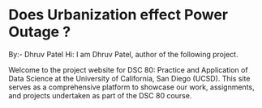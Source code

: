 # Does Urbanization effect Power Outage ?
By:- Dhruv Patel
Hi: I am Dhruv Patel, author of the following project.

Welcome to the project website for DSC 80: Practice and Application of Data Science at the University of California, San Diego (UCSD). This site serves as a comprehensive platform to showcase our work, assignments, and projects undertaken as part of the DSC 80 course.
